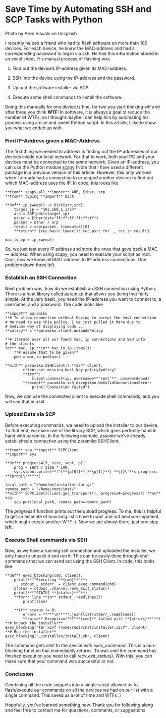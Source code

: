 
# Save Time by Automating SSH and SCP Tasks with Python

Photo by Aron Visuals on Unsplash

I recently helped a friend who had to flash software on more than 100 devices. For each device, he knew the MAC-address and had a corresponding password to log in via ssh. He had this information stored in an excel sheet. His manual process of flashing was

1. Find out the device’s IP-address given its MAC-address.

1. SSH into the device using the IP-address and the password.

1. Upload the software installer via SCP.

1. Execute some shell commands to install the software.

Doing this manually for one device is fine, for two you start thinking wtf and after three you think **WTF**! In software, it is always a goal to reduce the number of WTFs, so I thought maybe I can help him by automating his process using a nice and sweet Python script. In this article, I like to show you what we ended up with.

### Find IP-Address given a MAC-Address

The first thing we needed to address is finding out the IP-addresses of our devices inside our local network. For that to work, both your PC and your devices must be connected to the *same* network. Given an IP-address, you can use the Python module [scapy](https://scapy.readthedocs.io/) (Note that I have used a different package in a previous version of this article. However, this only worked when I already had a connection to or pinged another device) to find out which MAC-address uses the IP. In code, this looks like

    **from** scapy.all **import** ARP, Ether, srp
    **from** typing **import** Dict

    **def** ip_sweep() -> Dict[str,str]:
        target_ip = "192.168.1.1/24"
        arp = ARP(pdst=target_ip)
        ether = Ether(dst="ff:ff:ff:ff:ff:ff")
        packet = ether / arp
        result = srp(packet, timeout=3)[0]
        **return** {rec.hwsrc.lower(): rec.psrc for _, rec in result}

    mac_to_ip = ip_sweep()

So, we just test every IP address and store the ones that gave back a MAC — address. When using scapy, you need to execute your script as root. Cool, now we know all MAC-address to IP-address connections. One problem down three left.

### Establish an SSH Connection

Next problem was, how do we establish an SSH connection using Python. There is a neat library called [paramiko](http://www.paramiko.org/#) that allows you doing that fairly simple. At the very basic, you need the IP-address you want to connect to, a username, and a password. The code looks like

    **import** paramiko
    **# To allow connection without having to accept the host connection
    # We need to use this policy. I've just pulled it here due to 
    # mediums way of displaying code ...
    **policy** = **paramiko.client.AutoAddPolicy

    **# Iterate over all our found mac, ip connections and SSH into
    # the clients
    for** mac, ip **in** mac_to_ip.items():
        **# Assume that to be given**
        pwd = mac_to_pwd[mac]

    **with** paramiko.SSHClient() **as** client:
            client.set_missing_host_key_policy(policy)
            **try**:
                client.connect(ip, username=**'root'**, password=pwd)
            **except** paramiko.ssh_exception.NoValidConnectionsError:
                print("Connection failed")

Now, we can use the connected client to execute shell commands, and you will see that in a bit.

### Upload Data via SCP

Before executing commands, we need to upload the installer to our device. To that end, we make use of the library SCP, which goes perfectly hand in hand with paramiko. In the following example, assume we’ve already established a connection using the paramiko SSHClient.

    **from** scp **import** SCPClient 
    **import** sys

    **def** progress4(f, size, sent, p):
        prog = sent / size * 100.
        sys.stdout.write(**f"(**{p[0]}**:**{p[1]}**) **{f}\'**s progress: **{prog}\r**"**)

    local_path = "/home/me/installer.tar.gz"
    remote_path = "/home/root/inst/"
    **with** SCPClient(client.get_transport(), progress4=progress4) **as** scp:
        scp.put(local_path, remote_path=remote_path)

The *progress4* function prints out the upload progress. To me, this is helpful to get an estimate of how long I still have to wait and not become impatient, which might create another WTF :). Now we are almost there, just one step left.

### Execute Shell commands via SSH

Now, as we have a running ssh connection and uploaded the installer, we only have to unpack it and run it. This can be easily done through shell commands that we can send out using the SSH Client. In code, this looks like

    **def** exec_blocking(cmd, client):
        print(**f"Executing **{cmd}**"**)
        _, stdout_, stderr_ = client.exec_command(cmd)
        status = stdout_.channel.recv_exit_status()
        print(**f"STATUS **{status}**"**)
        **for** line **in** stdout_.readlines():
            print(line)

        **if** status != 0:
            errors = **"**\n**"**.join(list(stderr_.readlines))
            **raise** Exception(**f"**{cmd}** failed with **{errors}**"**)
    **# Unpack the installer** 
    exec_blocking("tar xzvf /home/root/inst/installer.xzvf", client)
    **# Run the installer**
    exec_blocking("./installer/install.sh", client)

The command gets sent to the device with *exec_command*. This is a non-blocking function that immediately returns. To wait until the command has finished execution you need to call *recv_exit_status()*. With this, you can make sure that your command was successful or not.

### Conclusion

Combining all the code snippets into a single script allowed us to flash/execute our commands on all the devices we had on our list with a single command. This saved us a lot of time and WTFs :)

Hopefully, you’ve learned something new. Thank you for following along and feel free to contact me for questions, comments, or suggestions.
